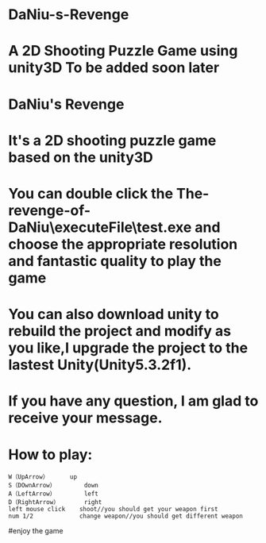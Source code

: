 # DaNiu-s-Revenge
A 2D Shooting Puzzle Game using unity3D
To be added soon later
=======
# DaNiu's Revenge
# It's a 2D shooting puzzle game based on the unity3D
# You can double click the The-revenge-of-DaNiu\executeFile\test.exe and choose the appropriate resolution and fantastic quality to play the game
# You can also download unity to rebuild the project and modify as you like,I upgrade the project to the lastest Unity(Unity5.3.2f1).
# If you have any question, I am glad to receive your message.
# How to play:
	W（UpArrow）		up
	S（DOwnArrow）		down
	A（LeftArrow）		left
	D（RightArrow）		right
	left mouse click	shoot//you should get your weapon first
	num 1/2				change weapon//you should get different weapon
#enjoy the game
